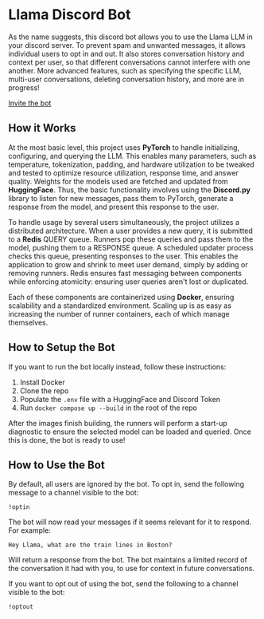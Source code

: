 # Llama Discord Bot

As the name suggests, this discord bot allows you to use the Llama LLM in your discord server. To prevent spam and unwanted messages, it allows individual users to opt in and out. It also stores conversation history and context per user, so that different conversations cannot interfere with one another. More advanced features, such as specifying the specific LLM, multi-user conversations, deleting conversation history, and more are in progress!

[Invite the bot](https://discord.com/oauth2/authorize?client_id=1292327901139828857&permissions=309237722112&integration_type=0&scope=bot)

## How it Works
At the most basic level, this project uses **PyTorch** to handle initializing, configuring, and querying the LLM. This enables many parameters, such as temperature, tokenization, padding, and hardware utilization to be tweaked and tested to optimize resource utilization, response time, and answer quality. Weights for the models used are fetched and updated from **HuggingFace**.
Thus, the basic functionality involves using the **Discord.py** library to listen for new messages, pass them to PyTorch, generate a response from the model, and present this response to the user.

To handle usage by several users simultaneously, the project utilizes a distributed architecture. When a user provides a new query, it is submitted to a **Redis** QUERY queue. Runners pop these queries and pass them to the model, pushing them to a RESPONSE queue. A scheduled updater process checks this queue, presenting responses to the user. This enables the application to grow and shrink to meet user demand, simply by adding or removing runners. Redis ensures fast messaging between components while enforcing atomicity: ensuring user queries aren't lost or duplicated. 

Each of these components are containerized using **Docker**, ensuring scalability and a standardized environment. Scaling up is as easy as increasing the number of runner containers, each of which manage themselves.

## How to Setup the Bot
If you want to run the bot locally instead, follow these instructions:

1. Install Docker
2. Clone the repo
3. Populate the `.env` file with a HuggingFace and Discord Token
4. Run `docker compose up --build` in the root of the repo

After the images finish building, the runners will perform a start-up diagnostic to ensure the selected model can be loaded and queried. Once this is done, the bot is ready to use!

## How to Use the Bot
By default, all users are ignored by the bot. To opt in, send the following message to a channel visible to the bot:

`!optin`

The bot will now read your messages if it seems relevant for it to respond. For example:

`Hey Llama, what are the train lines in Boston?`

Will return a response from the bot. The bot maintains a limited record of the conversation it had with you, to use for context in future conversations. 

If you want to opt out of using the bot, send the following to a channel visible to the bot:

`!optout`